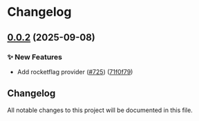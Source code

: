 # Changelog

## [0.0.2](https://github.com/open-feature/go-sdk-contrib/compare/providers/rocketflag-v0.0.1...providers/rocketflag/v0.0.2) (2025-09-08)


### ✨ New Features

* Add rocketflag provider ([#725](https://github.com/open-feature/go-sdk-contrib/issues/725)) ([71f0f79](https://github.com/open-feature/go-sdk-contrib/commit/71f0f79f7e0801fe0cc8c3083bcf47817b544000))

## Changelog
All notable changes to this project will be documented in this file.
